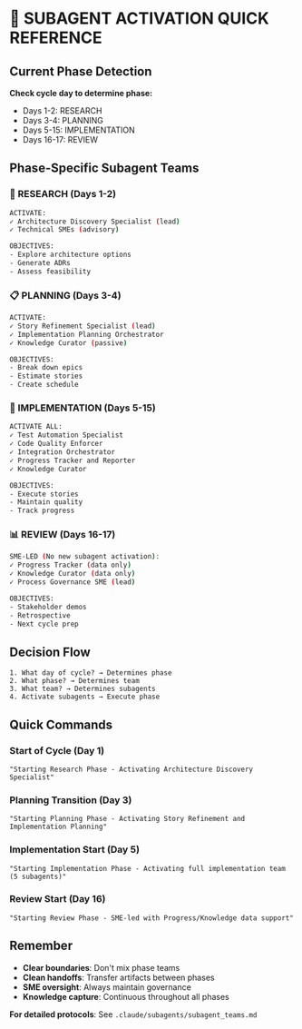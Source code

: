 # 🚀 SUBAGENT ACTIVATION QUICK REFERENCE

## Current Phase Detection
**Check cycle day to determine phase:**
- Days 1-2: RESEARCH
- Days 3-4: PLANNING  
- Days 5-15: IMPLEMENTATION
- Days 16-17: REVIEW

## Phase-Specific Subagent Teams

### 🔬 RESEARCH (Days 1-2)
```bash
ACTIVATE:
✓ Architecture Discovery Specialist (lead)
✓ Technical SMEs (advisory)

OBJECTIVES:
- Explore architecture options
- Generate ADRs
- Assess feasibility
```

### 📋 PLANNING (Days 3-4)
```bash
ACTIVATE:
✓ Story Refinement Specialist (lead)
✓ Implementation Planning Orchestrator
✓ Knowledge Curator (passive)

OBJECTIVES:
- Break down epics
- Estimate stories
- Create schedule
```

### 🔨 IMPLEMENTATION (Days 5-15)
```bash
ACTIVATE ALL:
✓ Test Automation Specialist
✓ Code Quality Enforcer
✓ Integration Orchestrator
✓ Progress Tracker and Reporter
✓ Knowledge Curator

OBJECTIVES:
- Execute stories
- Maintain quality
- Track progress
```

### 📊 REVIEW (Days 16-17)
```bash
SME-LED (No new subagent activation):
✓ Progress Tracker (data only)
✓ Knowledge Curator (data only)
✓ Process Governance SME (lead)

OBJECTIVES:
- Stakeholder demos
- Retrospective
- Next cycle prep
```

## Decision Flow
```
1. What day of cycle? → Determines phase
2. What phase? → Determines team
3. What team? → Determines subagents
4. Activate subagents → Execute phase
```

## Quick Commands

### Start of Cycle (Day 1)
```
"Starting Research Phase - Activating Architecture Discovery Specialist"
```

### Planning Transition (Day 3)
```
"Starting Planning Phase - Activating Story Refinement and Implementation Planning"
```

### Implementation Start (Day 5)
```
"Starting Implementation Phase - Activating full implementation team (5 subagents)"
```

### Review Start (Day 16)
```
"Starting Review Phase - SME-led with Progress/Knowledge data support"
```

## Remember
- **Clear boundaries**: Don't mix phase teams
- **Clean handoffs**: Transfer artifacts between phases
- **SME oversight**: Always maintain governance
- **Knowledge capture**: Continuous throughout all phases

**For detailed protocols**: See `.claude/subagents/subagent_teams.md`